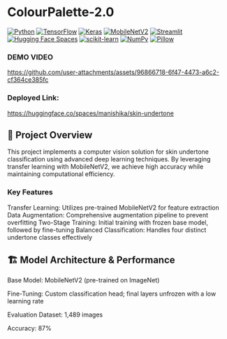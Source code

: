 # ColourPalette-2.0

[![Python](https://img.shields.io/badge/Python-3.9+-blue?logo=python)](https://www.python.org/)
[![TensorFlow](https://img.shields.io/badge/TensorFlow-2.x-orange?logo=tensorflow)](https://www.tensorflow.org/)
[![Keras](https://img.shields.io/badge/Keras-API-red?logo=keras)](https://keras.io/)
[![MobileNetV2](https://img.shields.io/badge/MobileNetV2-TransferLearning-green)](#)
[![Streamlit](https://img.shields.io/badge/Streamlit-App-ff4b4b?logo=streamlit)](https://streamlit.io/)
[![Hugging Face Spaces](https://img.shields.io/badge/View%20on-Hugging%20Face-yellow?logo=huggingface)](https://huggingface.co/spaces/manishika/skin-undertone)
[![scikit-learn](https://img.shields.io/badge/scikit--learn-ModelEval-blueviolet?logo=scikitlearn)](https://scikit-learn.org/)
[![NumPy](https://img.shields.io/badge/NumPy-Array%20Ops-purple?logo=numpy)](https://numpy.org/)
[![Pillow](https://img.shields.io/badge/Pillow-Image%20Handling-yellowgreen)](https://python-pillow.org/)

### DEMO VIDEO

https://github.com/user-attachments/assets/96866718-6f47-4473-a6c2-cf364ce385fc

### Deployed Link:

https://huggingface.co/spaces/manishika/skin-undertone

## 🎯 Project Overview
This project implements a computer vision solution for skin undertone classification using advanced deep learning techniques. By leveraging transfer learning with MobileNetV2, we achieve high accuracy while maintaining computational efficiency.

### Key Features
Transfer Learning: Utilizes pre-trained MobileNetV2 for feature extraction
Data Augmentation: Comprehensive augmentation pipeline to prevent overfitting
Two-Stage Training: Initial training with frozen base model, followed by fine-tuning
Balanced Classification: Handles four distinct undertone classes effectively

## 🏗️ Model Architecture & Performance
Base Model: MobileNetV2 (pre-trained on ImageNet)

Fine-Tuning: Custom classification head; final layers unfrozen with a low learning rate

Evaluation Dataset: 1,489 images

Accuracy: 87%
